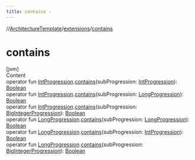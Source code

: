 ```yaml
---
title: contains -
---
```

//[ArchitectureTemplate](../index.md)/[extensions](index.md)/[contains](contains.md)



# contains  
[jvm]  
Content  
operator fun [IntProgression](https://kotlinlang.org/api/latest/jvm/stdlib/kotlin.ranges/-int-progression/index.html).[contains](contains.md)(subProgression: [IntProgression](https://kotlinlang.org/api/latest/jvm/stdlib/kotlin.ranges/-int-progression/index.html)): [Boolean](https://kotlinlang.org/api/latest/jvm/stdlib/kotlin/-boolean/index.html)  
operator fun [IntProgression](https://kotlinlang.org/api/latest/jvm/stdlib/kotlin.ranges/-int-progression/index.html).[contains](contains.md)(subProgression: [LongProgression](https://kotlinlang.org/api/latest/jvm/stdlib/kotlin.ranges/-long-progression/index.html)): [Boolean](https://kotlinlang.org/api/latest/jvm/stdlib/kotlin/-boolean/index.html)  
operator fun [IntProgression](https://kotlinlang.org/api/latest/jvm/stdlib/kotlin.ranges/-int-progression/index.html).[contains](contains.md)(subProgression: [BigIntegerProgression](../sequences/-big-integer-progression/index.md)): [Boolean](https://kotlinlang.org/api/latest/jvm/stdlib/kotlin/-boolean/index.html)  
operator fun [LongProgression](https://kotlinlang.org/api/latest/jvm/stdlib/kotlin.ranges/-long-progression/index.html).[contains](contains.md)(subProgression: [LongProgression](https://kotlinlang.org/api/latest/jvm/stdlib/kotlin.ranges/-long-progression/index.html)): [Boolean](https://kotlinlang.org/api/latest/jvm/stdlib/kotlin/-boolean/index.html)  
operator fun [LongProgression](https://kotlinlang.org/api/latest/jvm/stdlib/kotlin.ranges/-long-progression/index.html).[contains](contains.md)(subProgression: [IntProgression](https://kotlinlang.org/api/latest/jvm/stdlib/kotlin.ranges/-int-progression/index.html)): [Boolean](https://kotlinlang.org/api/latest/jvm/stdlib/kotlin/-boolean/index.html)  
operator fun [LongProgression](https://kotlinlang.org/api/latest/jvm/stdlib/kotlin.ranges/-long-progression/index.html).[contains](contains.md)(subProgression: [BigIntegerProgression](../sequences/-big-integer-progression/index.md)): [Boolean](https://kotlinlang.org/api/latest/jvm/stdlib/kotlin/-boolean/index.html)  



